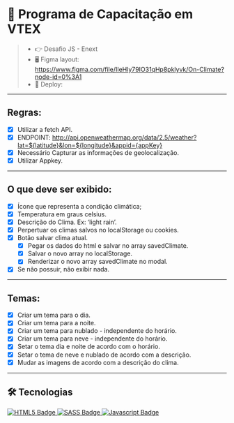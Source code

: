  # 🚀  Programa de Capacitação em VTEX
> - 👉 Desafio JS - Enext
> - 🖥️ Figma layout: https://www.figma.com/file/IIeHly79IO31qHp8pklyvk/On-Climate?node-id=0%3A1
> - 🔗 Deploy: 





---
## Regras:

- [x] Utilizar a fetch API.
- [x] ENDPOINT: http://api.openweathermap.org/data/2.5/weather?lat=${latitude}&lon=${longitude}&appid={appKey}
- [x] Necessário Capturar as informações de geolocalização.
- [x] Utilizar Appkey.

---
## O que deve ser exibido:

- [x] Ícone que representa a condição climática;
- [x] Temperatura em graus celsius.
- [x] Descrição do Clima. Ex: ‘light rain’.
- [x] Perpertuar os climas salvos no localStorage ou cookies.
- [x] Botão salvar clima atual.
  - [x] Pegar os dados do html e salvar no array savedClimate.
  - [x] Salvar o novo array no localStorage.
  - [x] Renderizar o novo array savedClimate no modal.
- [x] Se não possuir, não exibir nada.

---
## Temas: 

- [x] Criar um tema para o dia.
- [x] Criar um tema para a noite.
- [x] Criar um tema para nublado - independente do horário.
- [x] Criar um tema para neve - independente do horário.
- [x] Setar o tema dia e noite de acordo com o horário.
- [x] Setar o tema de neve e nublado de acordo com a descrição.
- [x] Mudar as imagens de acordo com a descrição do clima.

--- 
## :hammer_and_wrench: Tecnologias

<div align="left">
  <a href="https://developer.mozilla.org/en-US/docs/Glossary/HTML5" target="_blank">
    <img src="https://img.shields.io/badge/html5-%23E34F26.svg?style=for-the-badge&logo=html5&logoColor=white" alt="HTML5 Badge"/>
  </a>
  <a href="https://sass-lang.com/" target="_blank">
    <img src="https://img.shields.io/badge/SASS-hotpink.svg?style=for-the-badge&logo=SASS&logoColor=white" alt="SASS Badge"/>
  </a>
  <a href="https://developer.mozilla.org/en-US/docs/Web/JavaScript" target="_blank">
    <img src="https://img.shields.io/badge/javascript-%23323330.svg?style=for-the-badge&logo=javascript&logoColor=%23F7DF1E" alt="Javascript Badge"/>
  </a>
</div>


